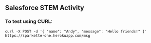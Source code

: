 Salesforce STEM Activity
------


### To test using CURL:
```
curl -X POST -d '{ "name": "Andy", "message": "Hello friends!" }' https://sparkette-one.herokuapp.com/msg
```
